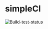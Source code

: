 # simpleCI
[![Build-test-status](https://github.com/tr1umphh/simpleCI/actions/workflows/cmake-single-platform.yml/badge.svg?branch=main)](https://github.com/tr1umphh/simpleCI/actions/workflows/cmake-single-platform.yml)
